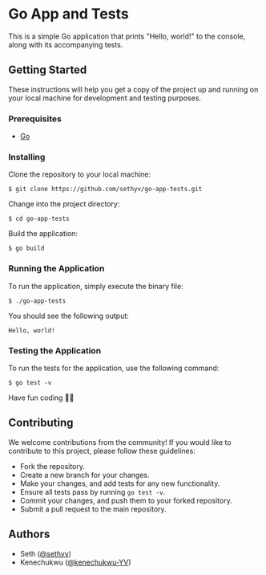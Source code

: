 # Go App and Tests

This is a simple Go application that prints "Hello, world!" to the console, along with its accompanying tests.

## Getting Started

These instructions will help you get a copy of the project up and running on your local machine for development and testing purposes.

### Prerequisites

- [Go](https://golang.org/dl/)

### Installing

Clone the repository to your local machine:

`$ git clone https://github.com/sethyv/go-app-tests.git`

Change into the project directory:

`$ cd go-app-tests`

Build the application:

`$ go build`

### Running the Application

To run the application, simply execute the binary file:

`$ ./go-app-tests`

You should see the following output:

`Hello, world!`

### Testing the Application

To run the tests for the application, use the following command:

`$ go test -v`

Have fun coding :rocket::rocket:

## Contributing

We welcome contributions from the community! If you would like to contribute to this project, please follow these guidelines:

- Fork the repository.
- Create a new branch for your changes.
- Make your changes, and add tests for any new functionality.
- Ensure all tests pass by running `go test -v`.
- Commit your changes, and push them to your forked repository.
- Submit a pull request to the main repository.

## Authors

- Seth ([@sethyv](https://github.com/sethyv))
- Kenechukwu ([@kenechukwu-YV](https://github.com/kenechukwu-YV))
